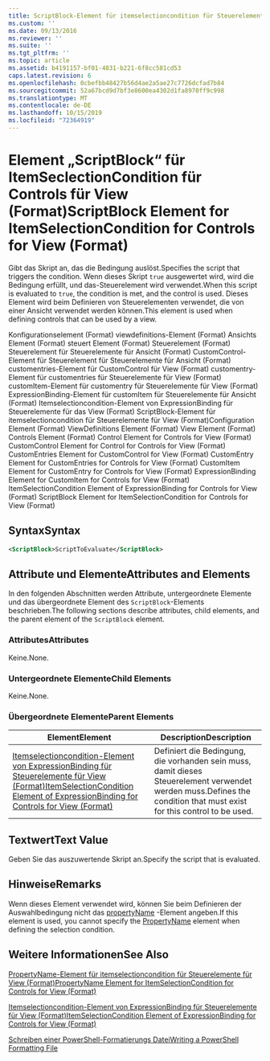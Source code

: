 ```yaml
---
title: ScriptBlock-Element für itemselectioncondition für Steuerelemente für View (Format) | Microsoft-Dokumentation
ms.custom: ''
ms.date: 09/13/2016
ms.reviewer: ''
ms.suite: ''
ms.tgt_pltfrm: ''
ms.topic: article
ms.assetid: b4191157-bf01-4831-b221-6f8cc581cd53
caps.latest.revision: 6
ms.openlocfilehash: 0cbefbb48427b56d4ae2a5ae27c7726dcfad7b84
ms.sourcegitcommit: 52a67bcd9d7bf3e8600ea4302d1fa8970ff9c998
ms.translationtype: MT
ms.contentlocale: de-DE
ms.lasthandoff: 10/15/2019
ms.locfileid: "72364919"
---
```

# <a name="scriptblock-element-for-itemselectioncondition-for-controls-for-view-format"></a><span data-ttu-id="0e09f-102">Element „ScriptBlock“ für ItemSeclectionCondition für Controls für View (Format)</span><span class="sxs-lookup"><span data-stu-id="0e09f-102">ScriptBlock Element for ItemSelectionCondition for Controls for View (Format)</span></span>

<span data-ttu-id="0e09f-103">Gibt das Skript an, das die Bedingung auslöst.</span><span class="sxs-lookup"><span data-stu-id="0e09f-103">Specifies the script that triggers the condition.</span></span> <span data-ttu-id="0e09f-104">Wenn dieses Skript `true` ausgewertet wird, wird die Bedingung erfüllt, und das-Steuerelement wird verwendet.</span><span class="sxs-lookup"><span data-stu-id="0e09f-104">When this script is evaluated to `true`, the condition is met, and the control is used.</span></span> <span data-ttu-id="0e09f-105">Dieses Element wird beim Definieren von Steuerelementen verwendet, die von einer Ansicht verwendet werden können.</span><span class="sxs-lookup"><span data-stu-id="0e09f-105">This element is used when defining controls that can be used by a view.</span></span>

<span data-ttu-id="0e09f-106">Konfigurationselement (Format) viewdefinitions-Element (Format) Ansichts Element (Format) steuert Element (Format) Steuerelement (Format) Steuerelement für Steuerelemente für Ansicht (Format) CustomControl-Element für Steuerelement für Steuerelemente für Ansicht (Format) customentries-Element für CustomControl für View (Format) customentry-Element für customentries für Steuerelemente für View (Format) customItem-Element für customentry für Steuerelemente für View (Format) ExpressionBinding-Element für customItem für Steuerelemente für Ansicht (Format) Itemselectioncondition-Element von ExpressionBinding für Steuerelemente für das View (Format) ScriptBlock-Element für itemselectioncondition für Steuerelemente für View (Format)</span><span class="sxs-lookup"><span data-stu-id="0e09f-106">Configuration Element (Format) ViewDefinitions Element (Format) View Element (Format) Controls Element (Format) Control Element for Controls for View (Format) CustomControl Element for Control for Controls for View (Format) CustomEntries Element for CustomControl for View (Format) CustomEntry Element for CustomEntries for Controls for View (Format) CustomItem Element for CustomEntry for Controls for View (Format) ExpressionBinding Element for CustomItem for Controls for View (Format) ItemSelectionCondition Element of ExpressionBinding for Controls for View (Format) ScriptBlock Element for ItemSelectionCondition for Controls for View (Format)</span></span>

## <a name="syntax"></a><span data-ttu-id="0e09f-107">Syntax</span><span class="sxs-lookup"><span data-stu-id="0e09f-107">Syntax</span></span>

```xml
<ScriptBlock>ScriptToEvaluate</ScriptBlock>
```

## <a name="attributes-and-elements"></a><span data-ttu-id="0e09f-108">Attribute und Elemente</span><span class="sxs-lookup"><span data-stu-id="0e09f-108">Attributes and Elements</span></span>

<span data-ttu-id="0e09f-109">In den folgenden Abschnitten werden Attribute, untergeordnete Elemente und das übergeordnete Element des `ScriptBlock`-Elements beschrieben.</span><span class="sxs-lookup"><span data-stu-id="0e09f-109">The following sections describe attributes, child elements, and the parent element of the `ScriptBlock` element.</span></span>

### <a name="attributes"></a><span data-ttu-id="0e09f-110">Attributes</span><span class="sxs-lookup"><span data-stu-id="0e09f-110">Attributes</span></span>

<span data-ttu-id="0e09f-111">Keine.</span><span class="sxs-lookup"><span data-stu-id="0e09f-111">None.</span></span>

### <a name="child-elements"></a><span data-ttu-id="0e09f-112">Untergeordnete Elemente</span><span class="sxs-lookup"><span data-stu-id="0e09f-112">Child Elements</span></span>

<span data-ttu-id="0e09f-113">Keine.</span><span class="sxs-lookup"><span data-stu-id="0e09f-113">None.</span></span>

### <a name="parent-elements"></a><span data-ttu-id="0e09f-114">Übergeordnete Elemente</span><span class="sxs-lookup"><span data-stu-id="0e09f-114">Parent Elements</span></span>

|<span data-ttu-id="0e09f-115">Element</span><span class="sxs-lookup"><span data-stu-id="0e09f-115">Element</span></span>|<span data-ttu-id="0e09f-116">Description</span><span class="sxs-lookup"><span data-stu-id="0e09f-116">Description</span></span>|
|-------------|-----------------|
|[<span data-ttu-id="0e09f-117">Itemselectioncondition-Element von ExpressionBinding für Steuerelemente für View (Format)</span><span class="sxs-lookup"><span data-stu-id="0e09f-117">ItemSelectionCondition Element of ExpressionBinding for Controls for View (Format)</span></span>](./itemselectioncondition-element-for-expressionbinding-for-controls-for-view-format.md)|<span data-ttu-id="0e09f-118">Definiert die Bedingung, die vorhanden sein muss, damit dieses Steuerelement verwendet werden muss.</span><span class="sxs-lookup"><span data-stu-id="0e09f-118">Defines the condition that must exist for this control to be used.</span></span>|

## <a name="text-value"></a><span data-ttu-id="0e09f-119">Textwert</span><span class="sxs-lookup"><span data-stu-id="0e09f-119">Text Value</span></span>

<span data-ttu-id="0e09f-120">Geben Sie das auszuwertende Skript an.</span><span class="sxs-lookup"><span data-stu-id="0e09f-120">Specify the script that is evaluated.</span></span>

## <a name="remarks"></a><span data-ttu-id="0e09f-121">Hinweise</span><span class="sxs-lookup"><span data-stu-id="0e09f-121">Remarks</span></span>

<span data-ttu-id="0e09f-122">Wenn dieses Element verwendet wird, können Sie beim Definieren der Auswahlbedingung nicht das [propertyName](./propertyname-element-for-itemselectioncondition-for-controls-for-view-format.md) -Element angeben.</span><span class="sxs-lookup"><span data-stu-id="0e09f-122">If this element is used, you cannot specify the [PropertyName](./propertyname-element-for-itemselectioncondition-for-controls-for-view-format.md) element when defining the selection condition.</span></span>

## <a name="see-also"></a><span data-ttu-id="0e09f-123">Weitere Informationen</span><span class="sxs-lookup"><span data-stu-id="0e09f-123">See Also</span></span>

[<span data-ttu-id="0e09f-124">PropertyName-Element für itemselectioncondition für Steuerelemente für View (Format)</span><span class="sxs-lookup"><span data-stu-id="0e09f-124">PropertyName Element for ItemSelectionCondition for Controls for View (Format)</span></span>](./propertyname-element-for-itemselectioncondition-for-controls-for-view-format.md)

[<span data-ttu-id="0e09f-125">Itemselectioncondition-Element von ExpressionBinding für Steuerelemente für View (Format)</span><span class="sxs-lookup"><span data-stu-id="0e09f-125">ItemSelectionCondition Element of ExpressionBinding for Controls for View (Format)</span></span>](./itemselectioncondition-element-for-expressionbinding-for-controls-for-view-format.md)

[<span data-ttu-id="0e09f-126">Schreiben einer PowerShell-Formatierungs Datei</span><span class="sxs-lookup"><span data-stu-id="0e09f-126">Writing a PowerShell Formatting File</span></span>](./writing-a-powershell-formatting-file.md)
